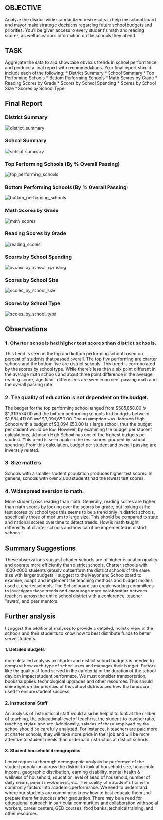 ## OBJECTIVE
Analyze the district-wide standardized test results to help the school board and mayor make strategic decisions regarding future school budgets and priorities. You'll be given access to every student's math and reading scores, as well as various information on the schools they attend. 

## TASK
Aggregate the data to and showcase obvious trends in school performance and produce a final report with recommedations. 
  Your final report should include each of the following:
    * District Summary
    * School Summary
    * Top Performing Schools
    * Bottom Performing Schools
    * Math Scores by Grade
    * Reading Scores by Grade
    * Scores by School Spending
    * Scores by School Size
    * Scores by School Type


## Final Report

### District Summary

![district_summary](Images/district_summary.png)


### School Summary

![school_summary](Images/school_summary.png)


### Top Performing Schools (By % Overall Passing)
  
![top_performing_schools](Images/top_performing_schools.png)  


### Bottom Performing Schools (By % Overall Passing)

![buttom_performing_schools](Images/buttom_performing_schools.png)


### Math Scores by Grade

![math_scores](Images/math_scores.png)


### Reading Scores by Grade

![reading_scores](Images/reading_scores.png)


### Scores by School Spending

![scores_by_school_spending](Images/scores_by_school_spending.png)


### Scores by School Size

![scores_by_school_size](Images/scores_by_school_size.png)


### Scores by School Type

![scores_by_school_type](Images/scores_by_school_type.png)


## Observations

### 1. Charter schools had higher test scores than district schools. 
This trend is seen in the top and bottom performing school based on percent of students that passed overall. The top five performing are charter schools and the bottom five are district schools. This trend is corroborated by the scores by school type. While there's less than a six point different in the average math schools and about three point difference in the average reading score, significant differences are seen in percent passing math and the overall passing rate.

### 2. The quality of education is not dependent on the budget. 
The budget for the top performing school ranged from  $585,858.00 𝑡𝑜 $1,319,574.00 and the bottom performing schools had budgets between  $1,884,411.00 𝑎𝑛𝑑 $3,094,650.00. The assumption was Johnson High School with a budget of $3,094,650.00 is a large school, thus the budget per student would be low. However, by examining the budget per student calculations, Johnson High School has one of the highest budgets per student. This trend is seen again in the test scores grouped by school spending. From this calculation, budget per student and overall passing are inversely related. 

### 3. Size matters.
Schools with a smaller student population produces higher test scores. In general, schools with over 2,000 students had the lowest test scores. 

### 4. Widespread aversion to math.
More student pass reading than math. Generally, reading scores are higher than math scores by looking over the scores by grade, but looking at the test scores by school type this seems to be a trend only in district schools, specifically those of medium to large size. This should be compared to state and national scores over time to detect trends. How is math taught differently at charter schools and how can it be implemented in district schools. 

## Summary Suggestions
These observations suggest charter schools are of higher education quality and operate more efficiently than district schools. Charter schools with 1000-2000 students grossly outperform the district schools of the same size with larger budgets. I suggest to the Mayor and Schoolboard to examine, adapt, and implement the teaching methods and budget models used at charter schools. The Schoolboard can create working committees to investigate these trends and encourage more collaboration between teachers across the entire school district with a conference, teacher "swap", and peer mentors. 

## Further analysis
I suggest the additional analyses to provide a detailed, holistic view of the schools and their students to know how to best distribute funds to better serve students.

#### 1. Detailed Budgets
more detailed analysis on charter and district school budgets is needed to compare how each type of school uses and manages their budget. Factors like the quality of food served in the cafetertia or the duration of the school day can impact student performace. We must consider transportation, books/supplies, technological upgrades and other resources. This should shine light on the priorities of the school districts and how the funds are used to ensure student success.  

#### 2. Instructional Staff
An analysis of instructional staff would also be helpful to look at the caliber of teaching, the educational level of teachers, the student-to-teacher ratio, teaching styles, and etc. Additionally, salaries of those employed by the school should be carefully analyzed. For instance, if teachers are paid more at charter schools, they will take more pride in their job and will be more attentive to student needs than underpaid instructors at district schools. 

#### 3. Student household demographics
I must request a thorough demographic analysis be performed of the student population across the district to look at household size, household income, geographic distribution, learning disability, mental health & wellness of household, education level of head of household, number of daily meals, parent involvement, etc. The quality of a student's homelife commonly factors into academic performance. We need to understand where our students are comming to know how to best educate them and prepare them for success after graduation. There may be a need for educational outreach in particular communities and collaboration with social workers, career centers, GED courses, food banks, technical training, and other resources. 


